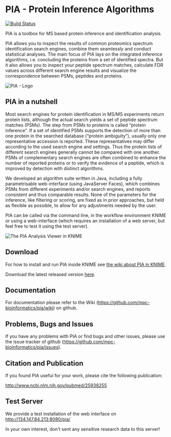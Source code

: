# PIA - Protein Inference Algorithms

[![Build Status](https://api.travis-ci.org/mpc-bioinformatics/pia.svg)](https://travis-ci.org/mpc-bioinformatics/pia)

PIA is a toolbox for MS based protein inference and identification analysis.

PIA allows you to inspect the results of common proteomics spectrum
identification search engines, combine them seamlessly and conduct statistical
analyses.
The main focus of PIA lays on the integrated inference algorithms, i.e.
concluding the proteins from a set of identified spectra. But it also allows
you to inspect your peptide spectrum matches, calculate FDR values across
different search engine results and visualize the correspondence between PSMs,
peptides and proteins.

![PIA - Logo](https://github.com/mpc-bioinformatics/pia/wiki/pia_logo.png)


## PIA in a nutshell

Most search engines for protein identification in MS/MS experiments return
protein lists, although the actual search yields a set of peptide spectrum
matches (PSMs). The step from PSMs to proteins is called “protein inference”.
If a set of identified PSMs supports the detection of more than one protein in
the searched database (“protein ambiguity”), usually only one representative
accession is reported. These representatives may differ according to the used
search engine and settings. Thus the protein lists of different search engines
generally cannot be compared with one another. PSMs of complementary search
engines are often combined to enhance the number of reported proteins or to
verify the evidence of a peptide, which is improved by detection with distinct
algorithms.

We developed an algorithm suite written in Java, including a fully
parametrisable web-interface (using JavaServer Faces), which combines PSMs from
different experiments and/or search engines, and reports consistent and thus
comparable results. None of the parameters for the inference, like filtering or
scoring, are fixed as in prior approaches, but held as flexible as possible, to
allow for any adjustments needed by the user.

PIA can be called via the command line, in the workflow environment KNIME or
using a web-interface (which requires an installation of a web server, but feel
free to test it using the test server).

![The PIA Analysis Viewer in KNIME](https://github.com/mpc-bioinformatics/pia/wiki/KNIME_analysis_view.png)


## Download

For how to install and run PIA inside KNIME see [the wiki about PIA in KNIME](https://github.com/mpc-bioinformatics/pia/wiki/Running-PIA-via-KNIME).

Download the latest released version [here](https://github.com/mpc-bioinformatics/pia/releases/latest).


## Documentation

For documentation please refer to the Wiki (https://github.com/mpc-bioinformatics/pia/wiki) on github.


## Problems, Bugs and Issues

If you have any problems with PIA or find bugs and other issues, please use the
issue tracker of github (https://github.com/mpc-bioinformatics/pia/issues).


## Citation and Publication

If you found PIA useful for your work, please cite the following publication:

http://www.ncbi.nlm.nih.gov/pubmed/25938255


## Test Server

We provide a test installation of the web interface on http://134.147.84.213:8080/pia/

In your own interest, don't sent any sensitive research data to this server!
